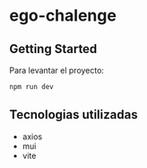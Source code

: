 # ego-chalenge

## Getting Started

Para levantar el proyecto:

```bash
npm run dev
```

## Tecnologias utilizadas

- axios
- mui
- vite
